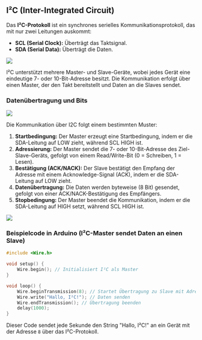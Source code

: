 ## I²C (Inter-Integrated Circuit)

Das **I²C-Protokoll** ist ein synchrones serielles Kommunikationsprotokoll, das
mit nur zwei Leitungen auskommt:

- **SCL (Serial Clock):** Überträgt das Taktsignal.
- **SDA (Serial Data):** Überträgt die Daten.

<img src="/ITLernen/tutorial/MCU/Software/img/i2c_general.png">


I²C unterstützt mehrere Master- und Slave-Geräte, wobei jedes Gerät
eine eindeutige 7- oder 10-Bit-Adresse besitzt. Die Kommunikation erfolgt
über einen Master, der den Takt bereitstellt und Daten an die Slaves sendet.

### Datenübertragung und Bits

<img src="/ITLernen/tutorial/MCU/Software/img/bitstruktur_i2c.png">

Die Kommunikation über I2C folgt einem bestimmten Muster:
1. **Startbedingung:** Der Master erzeugt eine Startbedingung, indem er die SDA-Leitung auf LOW zieht, während SCL HIGH ist.
2. **Adressierung:** Der Master sendet die 7- oder 10-Bit-Adresse des Ziel-Slave-Geräts, gefolgt von einem Read/Write-Bit (0 = Schreiben, 1 = Lesen).
3. **Bestätigung (ACK/NACK):** Der Slave bestätigt den Empfang der Adresse mit einem Acknowledge-Signal (ACK), indem er die SDA-Leitung auf LOW zieht.
4. **Datenübertragung:** Die Daten werden byteweise (8 Bit) gesendet, gefolgt von einer ACK/NACK-Bestätigung des Empfängers.
5. **Stopbedingung:** Der Master beendet die Kommunikation, indem er die SDA-Leitung auf HIGH setzt, während SCL HIGH ist.

<img src="/ITLernen/tutorial/MCU/Software/img/bitstruktur_i2c_2.png">

### Beispielcode in Arduino (I²C-Master sendet Daten an einen Slave)

```cpp
#include <Wire.h>

void setup() {
    Wire.begin(); // Initialisiert I²C als Master
}

void loop() {
    Wire.beginTransmission(8); // Startet Übertragung zu Slave mit Adresse 8
    Wire.write("Hallo, I²C!"); // Daten senden
    Wire.endTransmission(); // Übertragung beenden
    delay(1000);
}
```

Dieser Code sendet jede Sekunde den String "Hallo, I²C!" an ein Gerät mit der Adresse `8` über das I²C-Protokoll.
